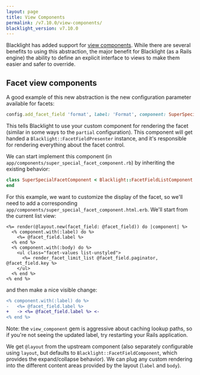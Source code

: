 ```yaml
---
layout: page
title: View Components
permalink: /v7.10.0/view-components/
blacklight_version: v7.10.0
---
```


Blacklight has added support for [view components](https://github.com/github/view_component). While there are several benefits to using this abstraction, the major benefit for Blacklight (as a Rails engine) the ability to define an explicit interface to views to make them easier and safer to override.


## Facet view components

A good example of this new abstraction is the new configuration parameter available for facets:

```ruby
config.add_facet_field 'format', label: 'Format', component: SuperSpecialFacetComponent
```

This tells Blacklight to use your custom component for rendering the facet (similar in some ways to the `partial` configuration). This component will get handed a `Blacklight::FacetFieldPresenter` instance, and it's responsible for rendering everything about the facet control.

We can start implement this component (in `app/components/super_special_facet_component.rb`) by inheriting the existing behavior:

```ruby
class SuperSpecialFacetComponent < Blacklight::FacetFieldListComponent
end
```

For this example, we want to customize the display of the facet, so we'll need to add a corresponding `app/components/super_special_facet_component.html.erb`. We'll start from the current list view:

```erb
<%= render(@layout.new(facet_field: @facet_field)) do |component| %>
  <% component.with(:label) do %>
    <%= @facet_field.label %>
  <% end %>
  <% component.with(:body) do %>
    <ul class="facet-values list-unstyled">
      <%= render_facet_limit_list @facet_field.paginator, @facet_field.key %>
    </ul>
  <% end %>
<% end %>
```

and then make a nice visible change:

```diff
<% component.with(:label) do %>
-   <%= @facet_field.label %>
+   -> <%= @facet_field.label %> <-
<% end %>
```

Note: the `view_component` gem is aggressive about caching lookup paths, so if you're not seeing the updated label, try restarting your Rails application.

We get `@layout` from the upstream component (also separately configurable using `layout`, but defaults to `Blacklight::FacetFieldComponent`, which provides the expand/collapse behavior). We can plug any custom rendering into the different content areas provided by the layout (`label` and `body`).
